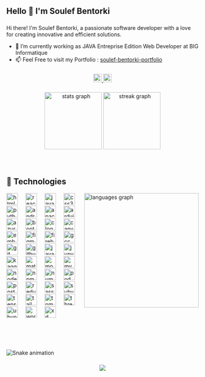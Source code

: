 ## Hello 👋 I'm Soulef Bentorki

<!-- <img align="right" height="150" src="https://i.imgflip.com/65efzo.gif"  /> -->

###

<div align="left">
 
  Hi there! I'm Soulef Bentorki, a passionate software developer with a love for creating innovative and efficient solutions. 
  
- 🔭 I’m currently working as JAVA Entreprise Edition Web Developer at BIG Informatique
- 📫 Feel Free to visit my Portfolio : [soulef-bentorki-portfolio](https://soulefbentorki.netlify.app) 
</div>

###

<div align="center">
  <a href="https://www.instagram.com/su_codz/" target="_blank">
    <img src="https://img.shields.io/static/v1?message=Instagram&logo=instagram&label=&color=E4405F&logoColor=white&labelColor=&style=for-the-badge" height="22" alt="instagram logo"  />
  </a>
  <a href="https://www.linkedin.com/in/soulef-bentorki-619aa321a/" target="_blank">
    <img src="https://img.shields.io/static/v1?message=LinkedIn&logo=linkedin&label=&color=0077B5&logoColor=white&labelColor=&style=for-the-badge" height="22" alt="linkedin logo"  />
  </a>
</div>

###

<div align="center">
  <img src="https://github-readme-stats.vercel.app/api?username=sucodz&hide_title=false&hide_rank=false&show_icons=true&include_all_commits=true&count_private=true&disable_animations=false&theme=dracula&locale=en&hide_border=false" height="150" alt="stats graph"  />
  <img src="https://streak-stats.demolab.com?user=sucodz&locale=en&mode=daily&theme=dracula&hide_border=false&border_radius=5" height="150" alt="streak graph"  />
</div>

###

<br clear="both">

## 🚀 Technologies

<img align="right" src="https://github-readme-stats.vercel.app/api/top-langs?username=sucodz&locale=en&hide_title=false&layout=compact&card_width=320&langs_count=5&theme=dracula&hide_border=false" width="300" alt="languages graph"  />

<div align="left">
<img src="https://cdn.jsdelivr.net/gh/devicons/devicon/icons/html5/html5-original.svg" height="30" alt="html5 logo" title="HTML5" />
<img width="12" />
<img src="https://cdn.jsdelivr.net/gh/devicons/devicon/icons/react/react-original.svg" height="30" alt="react logo" title="React" />
<img width="12" />
<img src="https://cdn.jsdelivr.net/gh/devicons/devicon/icons/javascript/javascript-original.svg" height="30" alt="javascript logo" title="JavaScript" />
<img width="12" />
<img src="https://cdn.jsdelivr.net/gh/devicons/devicon/icons/css3/css3-original.svg" height="30" alt="css3 logo" title="CSS3" />
<img width="12" />
<img src="https://cdn.jsdelivr.net/gh/devicons/devicon/icons/python/python-original.svg" height="30" alt="python logo" title="Python" />
<img width="12" />
<img src="https://cdn.jsdelivr.net/gh/devicons/devicon/icons/android/android-original.svg" height="30" alt="android logo" title="Android" />
<img width="12" />
<img src="https://cdn.jsdelivr.net/gh/devicons/devicon/icons/apache/apache-original.svg" height="30" alt="apache logo" title="Apache" />
<img width="12" />
<img src="https://cdn.jsdelivr.net/gh/devicons/devicon/icons/arduino/arduino-original.svg" height="30" alt="arduino logo" title="Arduino" />
<img width="12" />
<img src="https://cdn.jsdelivr.net/gh/devicons/devicon/icons/azure/azure-original.svg" height="30" alt="azure logo" title="Azure" />
<img width="12" />
<img src="https://cdn.jsdelivr.net/gh/devicons/devicon/icons/bootstrap/bootstrap-original.svg" height="30" alt="bootstrap logo" title="Bootstrap" />
<img width="12" />
<img src="https://cdn.jsdelivr.net/gh/devicons/devicon/icons/c/c-original.svg" height="30" alt="c logo" title="C" />
<img width="12" />
<img src="https://cdn.jsdelivr.net/gh/devicons/devicon/icons/canva/canva-original.svg" height="30" alt="canva logo" title="Canva" />
<img width="12" />
<img src="https://cdn.jsdelivr.net/gh/devicons/devicon/icons/embeddedc/embeddedc-original.svg" height="30" alt="embeddedc logo" title="Embedded C" />
<img width="12" />
<img src="https://cdn.jsdelivr.net/gh/devicons/devicon/icons/figma/figma-original.svg" height="30" alt="figma logo" title="Figma" />
<img width="12" />
<img src="https://cdn.jsdelivr.net/gh/devicons/devicon/icons/firebase/firebase-plain.svg" height="30" alt="firebase logo" title="Firebase" />
<img width="12" />
<img src="https://cdn.jsdelivr.net/gh/devicons/devicon/icons/gcc/gcc-original.svg" height="30" alt="gcc logo" title="GCC" />
<img width="12" />
<img src="https://cdn.jsdelivr.net/gh/devicons/devicon/icons/git/git-original.svg" height="30" alt="git logo" title="Git" />
<img width="12" />
<img src="https://cdn.jsdelivr.net/gh/devicons/devicon/icons/github/github-original.svg" height="30" alt="github logo" title="GitHub" />
<img width="12" />
<img src="https://cdn.jsdelivr.net/gh/devicons/devicon/icons/java/java-original.svg" height="30" alt="java logo" title="Java" />
<img width="12" />
<img src="https://cdn.jsdelivr.net/gh/devicons/devicon/icons/jupyter/jupyter-original.svg" height="30" alt="jupyter logo" title="Jupyter" />
<img width="12" />
<img src="https://cdn.jsdelivr.net/gh/devicons/devicon/icons/kaggle/kaggle-original.svg" height="30" alt="kaggle logo" title="Kaggle" />
<img width="12" />
<img src="https://cdn.jsdelivr.net/gh/devicons/devicon/icons/materialui/materialui-original.svg" height="30" alt="materialui logo" title="Material UI" />
<img width="12" />
<img src="https://cdn.jsdelivr.net/gh/devicons/devicon/icons/mongodb/mongodb-original.svg" height="30" alt="mongodb logo" title="MongoDB" />
<img width="12" />
<img src="https://cdn.jsdelivr.net/gh/devicons/devicon/icons/mysql/mysql-original.svg" height="30" alt="mysql logo" title="MySQL" />
<img width="12" />
<img src="https://cdn.jsdelivr.net/gh/devicons/devicon/icons/nodejs/nodejs-original.svg" height="30" alt="nodejs logo" title="Node.js" />
<img width="12" />
<img src="https://cdn.jsdelivr.net/gh/devicons/devicon/icons/npm/npm-original-wordmark.svg" height="30" alt="npm logo" title="NPM" />
<img width="12" />
<img src="https://cdn.jsdelivr.net/gh/devicons/devicon/icons/numpy/numpy-original.svg" height="30" alt="numpy logo" title="NumPy" />
<img width="12" />
<img src="https://cdn.jsdelivr.net/gh/devicons/devicon/icons/podman/podman-original.svg" height="30" alt="podman logo" title="Podman" />
<img width="12" />
<img src="https://cdn.jsdelivr.net/gh/devicons/devicon/icons/postgresql/postgresql-original.svg" height="30" alt="postgresql logo" title="PostgreSQL" />
<img width="12" />
<img src="https://cdn.jsdelivr.net/gh/devicons/devicon/icons/redux/redux-original.svg" height="30" alt="redux logo" title="Redux" />
<img width="12" />
<img src="https://cdn.jsdelivr.net/gh/devicons/devicon/icons/sass/sass-original.svg" height="30" alt="sass logo" title="Sass" />
<img width="12" />
<img src="https://cdn.jsdelivr.net/gh/devicons/devicon/icons/subversion/subversion-original.svg" height="30" alt="subversion logo" title="Subversion" />
<img width="12" />
<img src="https://cdn.jsdelivr.net/gh/devicons/devicon/icons/tensorflow/tensorflow-original.svg" height="30" alt="tensorflow logo" title="TensorFlow" />
<img width="12" />
<img src="https://cdn.jsdelivr.net/gh/devicons/devicon/icons/tailwindcss/tailwindcss-original-wordmark.svg" height="30" alt="tailwindcss logo" title="Tailwind CSS" />
<img width="12" />
<img src="https://cdn.jsdelivr.net/gh/devicons/devicon/icons/tomcat/tomcat-original.svg" height="30" alt="tomcat logo" title="Tomcat" />
<img width="12" />
<img src="https://cdn.jsdelivr.net/gh/devicons/devicon/icons/threejs/threejs-original.svg" height="30" alt="threejs logo" title="Three.js" />
<img width="12" />
<img src="https://cdn.jsdelivr.net/gh/devicons/devicon/icons/ubuntu/ubuntu-plain.svg" height="30" alt="ubuntu logo" title="Ubuntu" />
<img width="12" />
<img src="https://cdn.jsdelivr.net/gh/devicons/devicon/icons/wordpress/wordpress-original.svg" height="30" alt="wordpress logo" title="WordPress" />
<img width="12" />
<img src="https://cdn.jsdelivr.net/gh/devicons/devicon/icons/xd/xd-plain.svg" height="30" alt="xd logo" title="Adobe XD" />
</div>

###

<br clear="both">

###

<br clear="both">

<img src="https://raw.githubusercontent.com/SoulefBentorki/SoulefBentorki/output/snake.svg" alt="Snake animation" />

###

<div align="center">
  <img src="https://profile-counter.glitch.me/sucodz/count.svg?"  />
</div>

###
